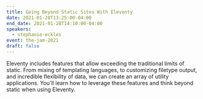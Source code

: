```yaml
---
title: Going Beyond Static Sites With Eleventy
date: 2021-01-28T13:25:00-04:00
end_date: 2021-01-28T14:10:00-04:00
speakers:
  - stephanie-eckles
event: the-jam-2021
draft: false
---
```


Eleventy includes features that allow exceeding the traditional limits of static. From mixing of templating languages, to customizing filetype output, and incredible flexibility of data, we can create an array of utility applications. You'll learn how to leverage these features and think beyond static when using Eleventy.
